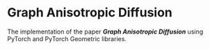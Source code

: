 # Graph Anisotropic Diffusion
The implementation of the paper ***Graph Anisotropic Diffusion*** using PyTorch and PyTorch Geometric libraries.
